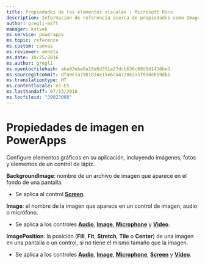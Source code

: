 ```yaml
---
title: Propiedades de los elementos visuales | Microsoft Docs
description: Información de referencia acerca de propiedades como Image, ImagePosition y BackgroundImage
author: gregli-msft
manager: kvivek
ms.service: powerapps
ms.topic: reference
ms.custom: canvas
ms.reviewer: anneta
ms.date: 10/25/2016
ms.author: gregli
ms.openlocfilehash: aba83ebe0a18e6d351a27dcb636c68d5d1436be3
ms.sourcegitcommit: dfa0e1a7981814e15e6ca4720e2a5f930e859db1
ms.translationtype: HT
ms.contentlocale: es-ES
ms.lasthandoff: 07/13/2018
ms.locfileid: "39023008"
---
```

# <a name="image-properties-in-powerapps"></a>Propiedades de imagen en PowerApps
Configure elementos gráficos en su aplicación, incluyendo imágenes, fotos y elementos de un control de lápiz.

**BackgroundImage**: nombre de un archivo de imagen que aparece en el fondo de una pantalla.

* Se aplica al control **[Screen](control-screen.md)**.

**Image**: el nombre de la imagen que aparece en un control de imagen, audio o micrófono.

* Se aplica a los controles **[Audio](control-audio-video.md)**, **[Image](control-image.md)**, **[Microphone](control-microphone.md)** y **[Video](control-audio-video.md)**.

**ImagePosition**: la posición (**Fill**, **Fit**, **Stretch**, **Tile** o **Center**) de una imagen en una pantalla o un control, si no tiene el mismo tamaño que la imagen.

* Se aplica a los controles **[Audio](control-audio-video.md)**, **[Image](control-image.md)**, **[Microphone](control-microphone.md)**, **[Screen](control-screen.md)** y **[Video](control-audio-video.md)**.

